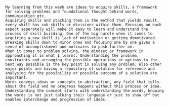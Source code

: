 	My learning from this week are ideas to acquire skills, a framework for solving problems and foundational thought behind words, communication etc. 
	Acquiring skills and stacking them is the method that yields result, every skill has sub-skills or divisions within them. Focusing on each aspect seperately will make it easy to learn and understand the process of skill building. One of the big hurdle when it comes to acquiring a new skill is lack of motivation or getting demotivated. Breaking skills down to minor ones and focusing one by one gives a sense of accomplishment and motivates to push further on.
	When it comes to problem solving, the mindset or framework in approaching it is what I learnt. Understanding the problem, constraints and arranging the possible operations or options in the best way possible is the key point in solving any problem. Also other major points are having a repository of solution for reference and analysing for the possibility or possible outcome of a solution are important. 
	Words conveys ideas or concepts in abstraction, any field that tells about the field and no progress happens without this process or idea. Understanding the concept starts with understanding the words, knowing the words is not just talking their language or just to show off but enables interchange and progression of ideas.   

